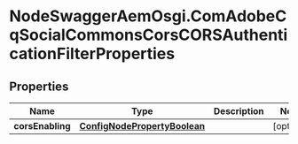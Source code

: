 # NodeSwaggerAemOsgi.ComAdobeCqSocialCommonsCorsCORSAuthenticationFilterProperties

## Properties
Name | Type | Description | Notes
------------ | ------------- | ------------- | -------------
**corsEnabling** | [**ConfigNodePropertyBoolean**](ConfigNodePropertyBoolean.md) |  | [optional] 



